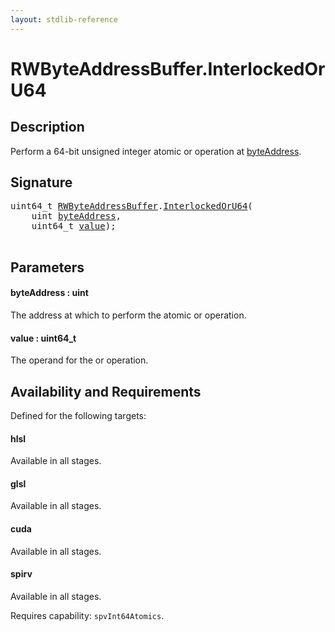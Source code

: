 ```yaml
---
layout: stdlib-reference
---
```


# RWByteAddressBuffer\.InterlockedOrU64

## Description

Perform a 64-bit unsigned integer atomic or operation at <span class='code'><a href="interlockedoru64-0bd.html#decl-byteAddress" class="code_param">byteAddress</a></span>.



## Signature 

<pre>
uint64_t <a href="index.html" class="code_type">RWByteAddressBuffer</a>.<a href="interlockedoru64-0bd.html">InterlockedOrU64</a>(
    <span class="code_keyword">uint</span> <a href="interlockedoru64-0bd.html#decl-byteAddress" class="code_param">byteAddress</a>,
    uint64_t <a href="interlockedoru64-0bd.html#decl-value" class="code_param">value</a>);

</pre>

## Parameters

####  <a id="decl-byteAddress"></a>byteAddress  : uint
The address at which to perform the atomic or operation.

####  <a id="decl-value"></a>value  : uint64\_t
The operand for the or operation.


## Availability and Requirements

Defined for the following targets:

#### hlsl
Available in all stages.

#### glsl
Available in all stages.

#### cuda
Available in all stages.

#### spirv
Available in all stages.

Requires capability: `spvInt64Atomics`.


